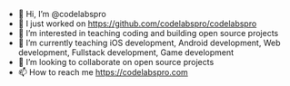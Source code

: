 - 👋 Hi, I’m @codelabspro
- 🔭 I just worked on https://github.com/codelabspro/codelabspro
- 👀 I’m interested in teaching coding and building open source projects
- 🌱 I’m currently teaching iOS development, Android development, Web development, Fullstack development, Game development
- 💞️ I’m looking to collaborate on open source projects
- 📫 How to reach me https://codelabspro.com

